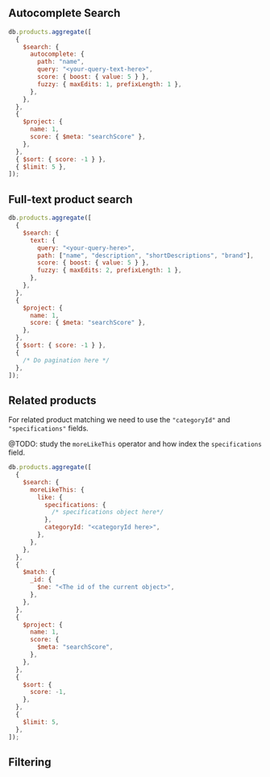 ## Autocomplete Search

```js
db.products.aggregate([
  {
    $search: {
      autocomplete: {
        path: "name",
        query: "<your-query-text-here>",
        score: { boost: { value: 5 } },
        fuzzy: { maxEdits: 1, prefixLength: 1 },
      },
    },
  },
  {
    $project: {
      name: 1,
      score: { $meta: "searchScore" },
    },
  },
  { $sort: { score: -1 } },
  { $limit: 5 },
]);
```

## Full-text product search

```js
db.products.aggregate([
  {
    $search: {
      text: {
        query: "<your-query-here>",
        path: ["name", "description", "shortDescriptions", "brand"],
        score: { boost: { value: 5 } },
        fuzzy: { maxEdits: 2, prefixLength: 1 },
      },
    },
  },
  {
    $project: {
      name: 1,
      score: { $meta: "searchScore" },
    },
  },
  { $sort: { score: -1 } },
  {
    /* Do pagination here */
  },
]);
```

## Related products

For related product matching we need to use the `"categoryId"` and
`"specifications"` fields.

@TODO: study the `moreLikeThis` operator and how index the `specifications`
field.

```js
db.products.aggregate([
  {
    $search: {
      moreLikeThis: {
        like: {
          specifications: {
            /* specifications object here*/
          },
          categoryId: "<categoryId here>",
        },
      },
    },
  },
  {
    $match: {
      _id: {
        $ne: "<The id of the current object>",
      },
    },
  },
  {
    $project: {
      name: 1,
      score: {
        $meta: "searchScore",
      },
    },
  },
  {
    $sort: {
      score: -1,
    },
  },
  {
    $limit: 5,
  },
]);
```

## Filtering

